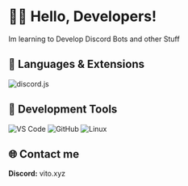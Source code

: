 <div align="left">

# 🙋‍♂️ Hello, Developers!

Im learning to Develop Discord Bots and other Stuff

## 🔨 Languages & Extensions

<img src="https://img.shields.io/badge/discord.js-black?style=for-the-badge&logo=discord" alt="discord.js">

## 🔧 Development Tools

<img src="https://img.shields.io/badge/VS%20Code-black?style=for-the-badge&logo=visual-studio-code" alt="VS Code">
<img src="https://img.shields.io/badge/GitHub-black?style=for-the-badge&logo=github" alt="GitHub">
<img src="https://img.shields.io/badge/Linux-black?style=for-the-badge&logo=linux" alt="Linux">

## 🌐 Contact me

**Discord:** vito.xyz
</div>
